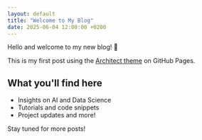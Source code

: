 ```yaml
---
layout: default
title: "Welcome to My Blog"
date: 2025-06-04 12:00:00 +0200
---
```


Hello and welcome to my new blog! 🎉

This is my first post using the [Architect theme](https://github.com/pages-themes/architect) on GitHub Pages.

## What you'll find here

- Insights on AI and Data Science
- Tutorials and code snippets
- Project updates and more!

Stay tuned for more posts!
